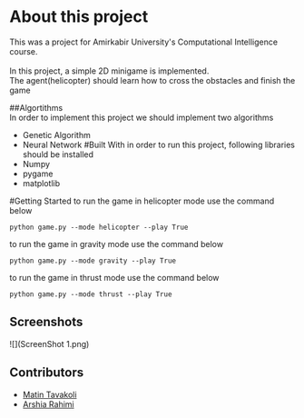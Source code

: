 # About this project

This was a project for Amirkabir University's Computational Intelligence course.
<br><br>
In this project, a simple 2D minigame is implemented. <br>
The agent(helicopter) should learn how to cross the obstacles and finish the game
<br>

##Algortithms
<br>In order to implement this project we should implement two algorithms
- Genetic Algorithm
- Neural Network
#Built With
in order to run this project, following libraries should be installed
- Numpy
- pygame
- matplotlib

#Getting Started
to run the game in helicopter mode use the command below
```shell
python game.py --mode helicopter --play True
```
to run the game in gravity mode use the command below
```shell
python game.py --mode gravity --play True
```
to run the game in thrust mode use the command below
```shell
python game.py --mode thrust --play True
```


## Screenshots
![](ScreenShot 1.png)

## Contributors
- [Matin Tavakoli](https://github.com/MatinTavakoli/) <br>
- [Arshia Rahimi](https://github.com/ArshiaRahimi)


